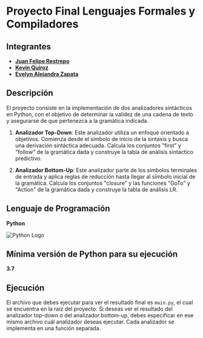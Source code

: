 # Proyecto Final Lenguajes Formales y Compiladores

## Integrantes
- [**Juan Felipe Restrepo**](https://github.com/JuanFelipeRestrepoBuitrago)
- [**Kevin Quiroz**](https://github.com/KevinQzG)
- [**Evelyn Alejandra Zapata**](https://github.com/EvelynZapata20)

## Descripción
El proyecto consiste en la implementación de dos analizadores sintácticos en Python, con el objetivo de determinar la validez de una cadena de texto y asegurarse de que pertenezca a la gramática indicada.

1. **Analizador Top-Down**: Este analizador utiliza un enfoque orientado a objetivos. Comienza desde el símbolo de inicio de la sintaxis y busca una derivación sintáctica adecuada. Calcula los conjuntos "first" y "follow" de la gramática dada y construye la tabla de análisis sintáctico predictivo.

2. **Analizador Bottom-Up**: Este analizador parte de los símbolos terminales de entrada y aplica reglas de reducción hasta llegar al símbolo inicial de la gramática. Calcula los conjuntos "closure" y las funciones "GoTo" y "Action" de la gramática dada y construye la tabla de análisis LR.

## Lenguaje de Programación
 **Python** 


![Python Logo](https://upload.wikimedia.org/wikipedia/commons/c/c3/Python-logo-notext.svg)

## Mínima versión de Python para su ejecución
**3.7**

## Ejecución
El archivo que debes ejecutar para ver el resultado final es `main.py`, el cual se encuentra en la raíz del proyecto. Si deseas ver el resultado del analizador top-down o del analizador bottom-up, debes especificar en ese mismo archivo cuál analizador deseas ejecutar. Cada analizador se implementa en una función separada.

